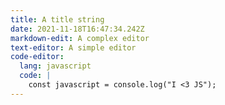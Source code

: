 ```yaml
---
title: A title string
date: 2021-11-18T16:47:34.242Z
markdown-edit: A complex editor
text-editor: A simple editor
code-editor:
  lang: javascript
  code: |
    const javascript = console.log("I <3 JS");
---
```

